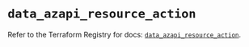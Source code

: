 # `data_azapi_resource_action`

Refer to the Terraform Registry for docs: [`data_azapi_resource_action`](https://registry.terraform.io/providers/azure/azapi/2.7.0/docs/data-sources/resource_action).
